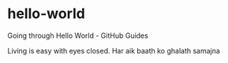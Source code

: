 # hello-world
Going through Hello World - GitHub Guides

Living is easy with eyes closed. Har aik baath ko ghalath samajna
